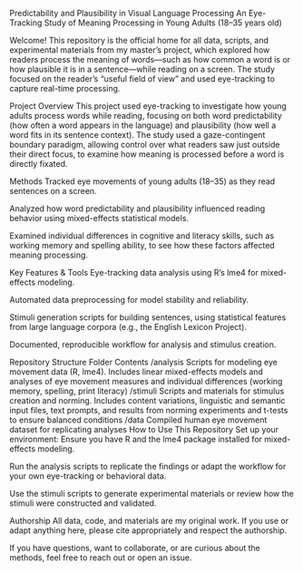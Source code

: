 Predictability and Plausibility in Visual Language Processing
An Eye-Tracking Study of Meaning Processing in Young Adults (18–35 years old)

Welcome! This repository is the official home for all data, scripts, and experimental materials from my master’s project, which explored how readers process the meaning of words—such as how common a word is or how plausible it is in a sentence—while reading on a screen. The study focused on the reader’s “useful field of view” and used eye-tracking to capture real-time processing.

Project Overview
This project used eye-tracking to investigate how young adults process words while reading, focusing on both word predictability (how often a word appears in the language) and plausibility (how well a word fits in its sentence context). The study used a gaze-contingent boundary paradigm, allowing control over what readers saw just outside their direct focus, to examine how meaning is processed before a word is directly fixated.

Methods
Tracked eye movements of young adults (18–35) as they read sentences on a screen.

Analyzed how word predictability and plausibility influenced reading behavior using mixed-effects statistical models.

Examined individual differences in cognitive and literacy skills, such as working memory and spelling ability, to see how these factors affected meaning processing.

Key Features & Tools
Eye-tracking data analysis using R’s lme4 for mixed-effects modeling.

Automated data preprocessing for model stability and reliability.

Stimuli generation scripts for building sentences, using statistical features from large language corpora (e.g., the English Lexicon Project).

Documented, reproducible workflow for analysis and stimulus creation.

Repository Structure
Folder	Contents
/analysis	Scripts for modeling eye movement data (R, lme4). Includes linear mixed-effects models and analyses of eye movement measures and individual differences (working memory, spelling, print literacy)
/stimuli	Scripts and materials for stimulus creation and norming. Includes content variations, linguistic and semantic input files, text prompts, and results from norming experiments and t-tests to ensure balanced conditions
/data	Compiled human eye movement dataset for replicating analyses
How to Use This Repository
Set up your environment: Ensure you have R and the lme4 package installed for mixed-effects modeling.

Run the analysis scripts to replicate the findings or adapt the workflow for your own eye-tracking or behavioral data.

Use the stimuli scripts to generate experimental materials or review how the stimuli were constructed and validated.

Authorship
All data, code, and materials are my original work. If you use or adapt anything here, please cite appropriately and respect the authorship.

If you have questions, want to collaborate, or are curious about the methods, feel free to reach out or open an issue.
